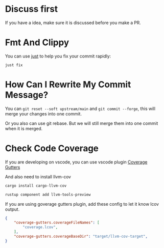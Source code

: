 # Discuss first
If you have a idea, make sure it is discussed before you make a PR. 

# Fmt And Clippy
You can use [just](https://github.com/casey/just) to help you fix your commit rapidly:
```shell
just fix
```

# How Can I Rewrite My Commit Message?
You can `git reset --soft upstream/main` and `git commit --forge`, this will merge your changes into one commit.

Or you also can use git rebase. But we will still merge them into one commit when it is merged.

# Check Code Coverage
If you are developing on vscode, you can use vscode plugin [Coverage Gutters](https://marketplace.visualstudio.com/items?itemName=ryanluker.vscode-coverage-gutters)

And also need to install llvm-cov
```sh
cargo install cargo-llvm-cov

rustup component add llvm-tools-preview
```

If you are using goverage gutters plugin, add these config to let it know lcov output.
```json
{
    "coverage-gutters.coverageFileNames": [
        "coverage.lcov",
    ],
    "coverage-gutters.coverageBaseDir": "target/llvm-cov-target",
}
```